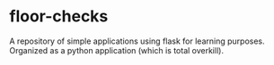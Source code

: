 # floor-checks

A repository of simple applications using flask for learning purposes. Organized as a python application (which is total overkill). 
